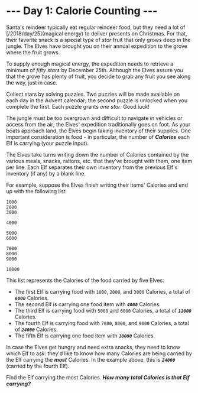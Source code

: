 # --- Day 1: Calorie Counting ---

Santa's reindeer typically eat regular reindeer food, but they need a lot of [/2018/day/25](magical energy) to deliver presents on Christmas. For that, their favorite snack is a special type of <em class="star">star</em> fruit that only grows deep in the jungle. The Elves have brought you on their annual expedition to the grove where the fruit grows.


To supply enough magical energy, the expedition needs to retrieve a minimum of <em class="star">fifty stars</em> by December 25th. Although the Elves assure you that the grove has plenty of fruit, you decide to grab any fruit you see along the way, just in case.


Collect stars by solving puzzles.  Two puzzles will be made available on each day in the Advent calendar; the second puzzle is unlocked when you complete the first.  Each puzzle grants <em class="star">one star</em>. Good luck!


The jungle must be too overgrown and difficult to navigate in vehicles or access from the air; the Elves' expedition traditionally goes on foot. As your boats approach land, the Elves begin taking inventory of their supplies. One important consideration is food - in particular, the number of <em><b>Calories</b></em> each Elf is carrying (your puzzle input).


The Elves take turns writing down the number of Calories contained by the various meals, snacks, rations, <span title="By &quot;etc&quot;, you're pretty sure they just mean &quot;more snacks&quot;.">etc.</span> that they've brought with them, one item per line. Each Elf separates their own inventory from the previous Elf's inventory (if any) by a blank line.


For example, suppose the Elves finish writing their items' Calories and end up with the following list:


<pre><code>1000
2000
3000

4000

5000
6000

7000
8000
9000

10000
</code></pre>
This list represents the Calories of the food carried by five Elves:


<ul>
<li>The first Elf is carrying food with <code>1000</code>, <code>2000</code>, and <code>3000</code> Calories, a total of <code><em><b>6000</b></em></code> Calories.</li>
<li>The second Elf is carrying one food item with <code><em><b>4000</b></em></code> Calories.</li>
<li>The third Elf is carrying food with <code>5000</code> and <code>6000</code> Calories, a total of <code><em><b>11000</b></em></code> Calories.</li>
<li>The fourth Elf is carrying food with <code>7000</code>, <code>8000</code>, and <code>9000</code> Calories, a total of <code><em><b>24000</b></em></code> Calories.</li>
<li>The fifth Elf is carrying one food item with <code><em><b>10000</b></em></code> Calories.</li>
</ul>
In case the Elves get hungry and need extra snacks, they need to know which Elf to ask: they'd like to know how many Calories are being carried by the Elf carrying the <em><b>most</b></em> Calories. In the example above, this is <em><b><code>24000</code></b></em> (carried by the fourth Elf).


Find the Elf carrying the most Calories. <em><b>How many total Calories is that Elf carrying?</b></em>


